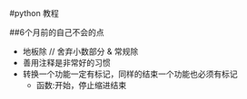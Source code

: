 #python 教程

##6个月前的自己不会的点

- 地板除 // 舍弃小数部分 & 常规除
- 善用注释是非常好的习惯
- 转换一个功能一定有标记，同样的结束一个功能也必须有标记
	- 函数:开始，停止缩进结束